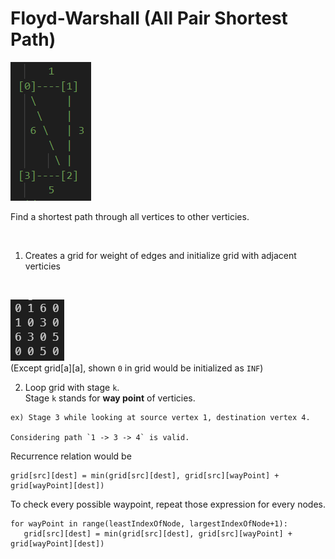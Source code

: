 # Floyd-Warshall (All Pair Shortest Path)

![graph](./images/graph.PNG)

Find a shortest path through all vertices to other verticies.

<br/>

1. Creates a grid for weight of edges and initialize grid with adjacent verticies

<br/>

![grid](./images/gridInit.PNG)  
(Except grid[a][a], shown `0` in grid would be initialized as `INF`)

2. Loop grid with stage `k`.  
   Stage `k` stands for **way point** of verticies.

```
ex) Stage 3 while looking at source vertex 1, destination vertex 4.

Considering path `1 -> 3 -> 4` is valid.
```

Recurrence relation would be

```
grid[src][dest] = min(grid[src][dest], grid[src][wayPoint] + grid[wayPoint][dest])
```

To check every possible waypoint, repeat those expression for every nodes.

```
for wayPoint in range(leastIndexOfNode, largestIndexOfNode+1):
   grid[src][dest] = min(grid[src][dest], grid[src][wayPoint] + grid[wayPoint][dest])
```
